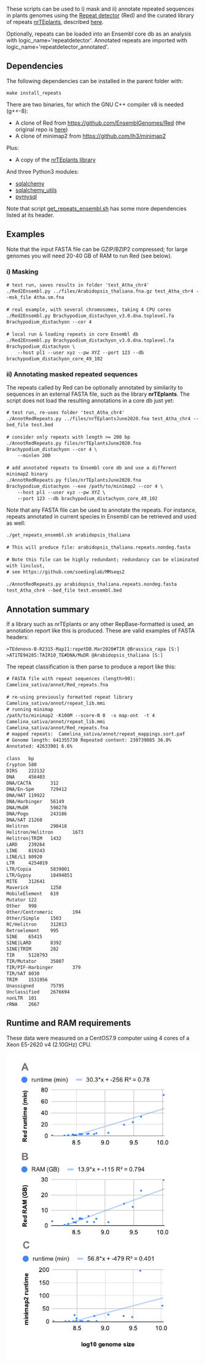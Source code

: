 
These scripts can be used to i) mask and ii) annotate repeated sequences in plants genomes using the 
[Repeat detector](https://bmcbioinformatics.biomedcentral.com/articles/10.1186/s12859-015-0654-5) (Red) 
and the curated library of repeats 
[nrTEplants](https://github.com/Ensembl/plant_tools/releases/download/v0.3/nrTEplantsJune2020.fna.bz2),
described [here](https://github.com/Ensembl/plant_tools/tree/master/bench/repeat_libs). 

Optionally, repeats can be loaded into an Ensembl core db as an analysis with logic_name='repeatdetector'. 
Annotated repeats are imported with logic_name='repeatdetector_annotated'.

## Dependencies

The following dependencies can be installed in the parent folder with:

    make install_repeats

There are two binaries, for which the GNU C++ compiler v8 is needed (g++-8):

* A clone of Red from https://github.com/EnsemblGenomes/Red (the original repo is [here](https://github.com/BioinformaticsToolsmith/Red))
* A clone of minimap2 from https://github.com/lh3/minimap2

Plus:

* A copy of the [nrTEplants library](https://github.com/Ensembl/plant_tools/releases/download/v0.3/nrTEplantsJune2020.fna.bz2)

And three Python3 modules:

* [sqlalchemy](https://pypi.org/project/SQLAlchemy)
* [sqlalchemy_utils](https://pypi.org/project/SQLAlchemy-Utils)
* [pymysql](https://pypi.org/project/PyMySQL)

Note that script [get_repeats_ensembl.sh](./get_repeats_ensembl.sh) has some more dependencies listed at its header.

## Examples

Note that the input FASTA file can be GZIP/BZIP2 compressed; 
for large genomes you will need 20-40 GB of RAM to run Red (see below).

### i) Masking

```
# test run, saves results in folder 'test_Atha_chr4' 
./Red2Ensembl.py ../files/Arabidopsis_thaliana.fna.gz test_Atha_chr4 --msk_file Atha.sm.fna 

# real example, with several chromosomes, taking 4 CPU cores 
./Red2Ensembl.py Brachypodium_distachyon_v3.0.dna.toplevel.fa Brachypodium_distachyon --cor 4 

# local run & loading repeats in core Ensembl db
./Red2Ensembl.py Brachypodium_distachyon_v3.0.dna.toplevel.fa Brachypodium_distachyon \
	--host pl1 --user xyz --pw XYZ --port 123 --db brachypodium_distachyon_core_49_102
```

### ii) Annotating masked repeated sequences

The repeats called by Red can be optionally annotated by similarity to sequences in an external FASTA file, 
such as the library **nrTEplants**. The script does not load the resulting annotations in a core db just yet:
```
# test run, re-uses folder 'test_Atha_chr4'
./AnnotRedRepeats.py ../files/nrTEplantsJune2020.fna test_Atha_chr4 --bed_file test.bed

# consider only repeats with length >= 200 bp
./AnnotRedRepeats.py files/nrTEplantsJune2020.fna Brachypodium_distachyon --cor 4 \
	--minlen 200

# add annotated repeats to Ensembl core db and use a different minimap2 binary
./AnnotRedRepeats.py files/nrTEplantsJune2020.fna Brachypodium_distachyon --exe /path/to/minimap2 --cor 4 \
    --host pl1 --user xyz --pw XYZ \
    --port 123 --db brachypodium_distachyon_core_49_102
```

Note that any FASTA file can be used to annotate the repeats. For instance, repeats annotated
in current species in Ensembl can be retrieved and used as well:
```
./get_repeats_ensembl.sh arabidopsis_thaliana

# This will produce file: arabidopsis_thaliana.repeats.nondeg.fasta

# Note this file can be highly redundant; redundancy can be eliminated with linclust,
# see https://github.com/soedinglab/MMseqs2

./AnnotRedRepeats.py arabidopsis_thaliana.repeats.nondeg.fasta test_Atha_chr4 --bed_file test.ensembl.bed
```



## Annotation summary 

If a library such as nrTEplants or any other RepBase-formatted is used, 
an annotation report like this is produced. These are valid examples of FASTA headers:

    >TEdenovo-B-R2315-Map11:repetDB.Mar2020#TIR @Brassica_rapa [S:]
	>AT1TE94285:TAIR10_TE#DNA/MuDR @Arabidopsis_thaliana [S:]

The repeat classification is then parse to produce a report like this:

```
# FASTA file with repeat sequences (length>90): Camelina_sativa/annot/Red_repeats.fna

# re-using previously formatted repeat library  Camelina_sativa/annot/repeat_lib.mmi
# running minimap
/path/to/minimap2 -K100M --score-N 0  -x map-ont  -t 4 Camelina_sativa/annot/repeat_lib.mmi Camelina_sativa/annot/Red_repeats.fna
# mapped repeats:  Camelina_sativa/annot/repeat_mappings.sort.paf
# Genome length: 641355730 Repeated content: 230739085 36.0% Annotated: 42633901 6.6%

class	bp
Crypton 580
DIRS    222132
DNA     456403
DNA/CACTA       312
DNA/En-Spm      729412
DNA/HAT 119922
DNA/Harbinger   56149
DNA/MuDR        598270
DNA/Pogo        243186
DNA/hAT 21260
Helitron        290418
Helitron/Helitron       1673
Helitron|TRIM   1432
LARD    239264
LINE    819243
LINE/L1 80920
LTR     4254019
LTR/Copia       5839801
LTR/Gypsy       18494851
MITE    312641
Maverick        1258
MobileElement   619
Mutator 122
Other   998
Other/Centromeric       194
Other/Simple    1503
RC/Helitron     312013
Retroelement    995
SINE    65415
SINE|LARD       8392
SINE|TRIM       282
TIR     5128793
TIR/Mutator     35807
TIR/PIF-Harbinger       379
TIR/hAT 8030
TRIM    1531956
Unassigned      75795
Unclassified    2676694
nonLTR  101
rRNA    2667
```

## Runtime and RAM requirements

These data were measured on a CentOS7.9 computer using 4 cores of a Xeon E5-2620 v4 (2.10GHz) CPU.

![](../files/runtime_ram.png)

